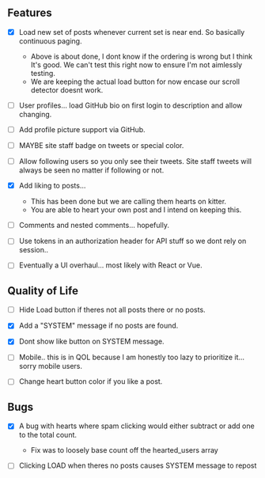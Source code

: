 ## Features

- [x] Load new set of posts whenever current set is near end. So basically continuous paging.

  - Above is about done, I dont know if the ordering is wrong but I think It's good. We can't test this right now to ensure I'm not aimlessly testing.
  - We are keeping the actual load button for now encase our scroll detector doesnt work.

- [ ] User profiles... load GitHub bio on first login to description and allow changing.

- [ ] Add profile picture support via GitHub.

- [ ] MAYBE site staff badge on tweets or special color.

- [ ] Allow following users so you only see their tweets. Site staff tweets will always be seen no matter if following or not.

- [x] Add liking to posts...

  - This has been done but we are calling them hearts on kitter.
  - You are able to heart your own post and I intend on keeping this.

- [ ] Comments and nested comments... hopefully.

- [ ] Use tokens in an authorization header for API stuff so we dont rely on session..

- [ ] Eventually a UI overhaul... most likely with React or Vue.

## Quality of Life

- [ ] Hide Load button if theres not all posts there or no posts.

- [x] Add a "SYSTEM" message if no posts are found.

- [x] Dont show like button on SYSTEM message.

- [ ] Mobile.. this is in QOL because I am honestly too lazy to prioritize it... sorry mobile users.

- [ ] Change heart button color if you like a post.

## Bugs

- [x] A bug with hearts where spam clicking would either subtract or add one to the total count.

  - Fix was to loosely base count off the hearted_users array

- [ ] Clicking LOAD when theres no posts causes SYSTEM message to repost
